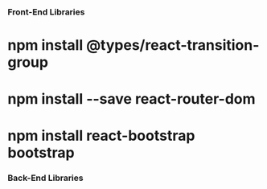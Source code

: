 ### Front-End Libraries
#   npm install @types/react-transition-group
#   npm install --save react-router-dom
#   npm install react-bootstrap bootstrap

### Back-End Libraries
